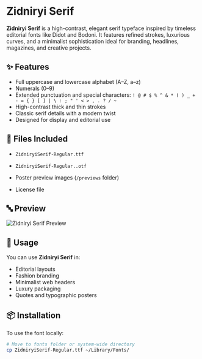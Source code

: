 # Zidniryi Serif

**Zidniryi Serif** is a high-contrast, elegant serif typeface inspired by timeless editorial fonts like Didot and Bodoni. It features refined strokes, luxurious curves, and a minimalist sophistication ideal for branding, headlines, magazines, and creative projects.

## ✨ Features

- Full uppercase and lowercase alphabet (A–Z, a–z)
- Numerals (0–9)
- Extended punctuation and special characters:
  `! @ # $ % ^ & * ( ) _ + - = { } [ ] | \ : ; " ' < > , . ? / ~`
- High-contrast thick and thin strokes
- Classic serif details with a modern twist
- Designed for display and editorial use

## 📁 Files Included

- `ZidniryiSerif-Regular.ttf`
- `ZidniryiSerif-Regular..otf`

- Poster preview images (`/previews` folder)
- License file

## 🔤 Preview

![Zidniryi Serif Preview](./previews/zidniryi-serif-preview.png)

## 📐 Usage

You can use **Zidniryi Serif** in:

- Editorial layouts
- Fashion branding
- Minimalist web headers
- Luxury packaging
- Quotes and typographic posters

## 📦 Installation

To use the font locally:

```bash
# Move to fonts folder or system-wide directory
cp ZidniryiSerif-Regular.ttf ~/Library/Fonts/
